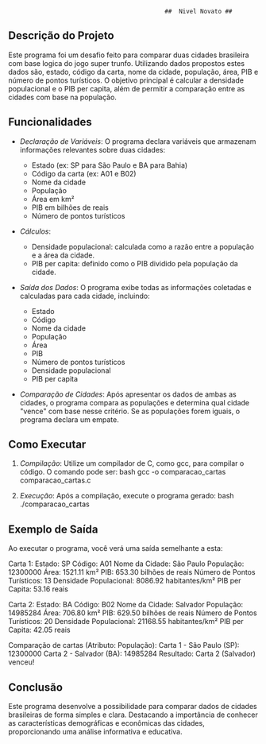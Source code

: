                                                 ##  Nivel Novato ##
## Descrição do Projeto

Este programa foi um desafio feito para comparar duas cidades brasileira com base logica do jogo super trunfo. Utilizando dados propostos estes dados são, estado, código da carta, nome da cidade, população, área, PIB e número de pontos turísticos. O objetivo principal é calcular a densidade populacional e o PIB per capita, além de permitir a comparação entre as cidades com base na população.

## Funcionalidades

- *Declaração de Variáveis*: O programa declara variáveis que armazenam informações relevantes sobre duas cidades: 
  - Estado (ex: SP para São Paulo e BA para Bahia)
  - Código da carta (ex: A01 e B02)
  - Nome da cidade
  - População
  - Área em km²
  - PIB em bilhões de reais
  - Número de pontos turísticos

- *Cálculos*:
  - Densidade populacional: calculada como a razão entre a população e a área da cidade.
  - PIB per capita: definido como o PIB dividido pela população da cidade.

- *Saída dos Dados*: O programa exibe todas as informações coletadas e calculadas para cada cidade, incluindo:
  - Estado
  - Código
  - Nome da cidade
  - População
  - Área
  - PIB
  - Número de pontos turísticos
  - Densidade populacional
  - PIB per capita

- *Comparação de Cidades*: Após apresentar os dados de ambas as cidades, o programa compara as populações e determina qual cidade "vence" com base nesse critério. Se as populações forem iguais, o programa declara um empate.

## Como Executar

1. *Compilação*: Utilize um compilador de C, como gcc, para compilar o código. O comando pode ser:
   bash
   gcc -o comparacao_cartas comparacao_cartas.c
   

2. *Execução*: Após a compilação, execute o programa gerado:
   bash
   ./comparacao_cartas
   

## Exemplo de Saída

Ao executar o programa, você verá uma saída semelhante a esta:


Carta 1:
Estado: SP
Código: A01
Nome da Cidade: São Paulo
População: 12300000
Área: 1521.11 km²
PIB: 653.30 bilhões de reais
Número de Pontos Turísticos: 13
Densidade Populacional: 8086.92 habitantes/km²
PIB per Capita: 53.16 reais

Carta 2:
Estado: BA
Código: B02
Nome da Cidade: Salvador
População: 14985284
Área: 706.80 km²
PIB: 629.50 bilhões de reais
Número de Pontos Turísticos: 20
Densidade Populacional: 21168.55 habitantes/km²
PIB per Capita: 42.05 reais

Comparação de cartas (Atributo: População):
Carta 1 - São Paulo (SP): 12300000
Carta 2 - Salvador (BA): 14985284
Resultado: Carta 2 (Salvador) venceu!


## Conclusão

Este programa desenvolve a possibilidade para comparar dados de cidades brasileiras de forma simples e clara. Destacando a importância de conhecer as características demográficas e econômicas das cidades, proporcionando uma análise informativa e educativa.
